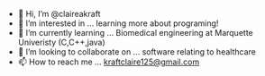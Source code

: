 - 👋 Hi, I’m @claireakraft
- 👀 I’m interested in ... learning more about programing!
- 🌱 I’m currently learning ... Biomedical engineering at Marquette Univeristy (C,C++,java)
- 💞️ I’m looking to collaborate on ... software relating to healthcare 
- 📫 How to reach me ... kraftclaire125@gmail.com

<!---
claireakraft/claireakraft is a ✨ special ✨ repository because its `README.md` (this file) appears on your GitHub profile.
You can click the Preview link to take a look at your changes.
--->

